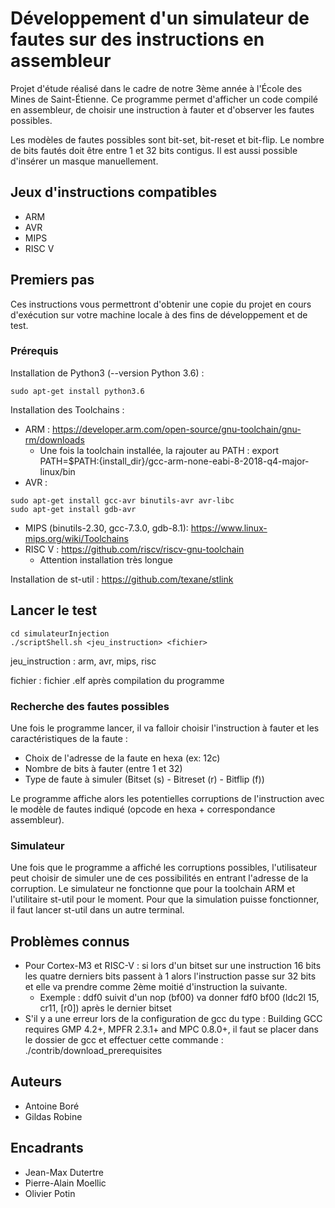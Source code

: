 # Développement d'un simulateur de fautes sur des instructions en assembleur

Projet d'étude réalisé dans le cadre de notre 3ème année à l'École des Mines de Saint-Étienne. Ce programme permet d'afficher un code compilé en assembleur, de choisir une instruction à fauter et d'observer les fautes possibles.

Les modèles de fautes possibles sont bit-set, bit-reset et bit-flip. Le nombre de bits fautés doit être entre 1 et 32 bits contigus. Il est aussi possible d'insérer un masque manuellement. 


## Jeux d'instructions compatibles

* ARM
* AVR
* MIPS
* RISC V


## Premiers pas

Ces instructions vous permettront d'obtenir une copie du projet en cours d'exécution sur votre machine locale à des fins de développement et de test.

### Prérequis

Installation de Python3 (--version Python 3.6) :
```
sudo apt-get install python3.6
```
Installation des Toolchains :
* ARM : https://developer.arm.com/open-source/gnu-toolchain/gnu-rm/downloads
	* Une fois la toolchain installée, la rajouter au PATH : export PATH=$PATH:{install_dir}/gcc-arm-none-eabi-8-2018-q4-major-linux/bin
* AVR : 
```
sudo apt-get install gcc-avr binutils-avr avr-libc
sudo apt-get install gdb-avr
```
* MIPS (binutils-2.30, gcc-7.3.0, gdb-8.1): https://www.linux-mips.org/wiki/Toolchains
* RISC V : https://github.com/riscv/riscv-gnu-toolchain
	* Attention installation très longue

Installation de st-util : https://github.com/texane/stlink

## Lancer le test

```
cd simulateurInjection
./scriptShell.sh <jeu_instruction> <fichier>
```
jeu_instruction : arm, avr, mips, risc

fichier : fichier .elf après compilation du programme

### Recherche des fautes possibles

Une fois le programme lancer, il va falloir choisir l'instruction à fauter et les caractéristiques de la faute :
* Choix de l'adresse de la faute en hexa (ex: 12c)
* Nombre de bits à fauter (entre 1 et 32)
* Type de faute à simuler (Bitset (s) - Bitreset (r) - Bitflip (f))

Le programme affiche alors les potentielles corruptions de l'instruction avec le modèle de fautes indiqué (opcode en hexa + correspondance assembleur).

### Simulateur

Une fois que le programme a affiché les corruptions possibles, l'utilisateur peut choisir de simuler une de ces possibilités en entrant l'adresse de la corruption.
Le simulateur ne fonctionne que pour la toolchain ARM et l'utilitaire st-util pour le moment. Pour que la simulation puisse fonctionner, il faut lancer st-util dans un autre terminal.


## Problèmes connus


* Pour Cortex-M3 et RISC-V : si lors d'un bitset sur une instruction 16 bits les quatre derniers bits passent à 1 alors l'instruction passe sur 32 bits et elle va prendre comme 2ème moitié d'instruction la suivante.
	* Exemple : ddf0 suivit d'un nop (bf00) va donner fdf0 bf00 (ldc2l	15, cr11, [r0]) après le dernier bitset
* S'il y a une erreur lors de la configuration de gcc du type : Building GCC requires GMP 4.2+, MPFR 2.3.1+ and MPC 0.8.0+, il faut se placer dans le dossier de gcc et effectuer cette commande : ./contrib/download_prerequisites


## Auteurs

* Antoine Boré 
* Gildas Robine

## Encadrants

* Jean-Max Dutertre
* Pierre-Alain Moellic
* Olivier Potin




